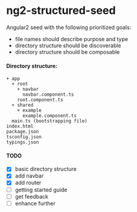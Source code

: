 # ng2-structured-seed

Angular2 seed with the following prioritized goals: 

- file names should describe purpose and type
- directory structure should be discoverable
- directory structure should be composable

#### Directory structure:

    + app
      + root
        + navbar 
          navbar.component.ts
        root.component.ts
      + shared
        + example
          example.component.ts
      main.ts (bootstrapping file)
    index.html
    package.json
    tsconfig.json
    typings.json


#### TODO

- [x] basic directory structure
- [x] add navbar
- [x] add router
- [ ] getting started guide
- [ ] get feedback
- [ ] enhance further
